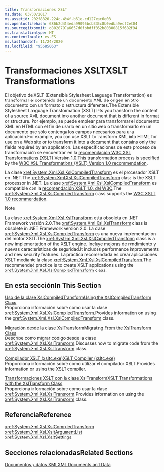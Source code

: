 ```yaml
---
title: Transformaciones XSLT
ms.date: 03/30/2017
ms.assetid: 202f8820-224c-494f-b61e-cd127eac6e03
ms.openlocfilehash: 686b2d454eda99095bcb335c8b0edba9ecf2e304
ms.sourcegitcommit: d8020797a6657d0fbbdff362b80300815f682f94
ms.translationtype: HT
ms.contentlocale: es-ES
ms.lasthandoff: 11/24/2020
ms.locfileid: "95685063"
---
```

# <a name="xslt-transformations"></a><span data-ttu-id="72f26-102">Transformaciones XSLT</span><span class="sxs-lookup"><span data-stu-id="72f26-102">XSLT Transformations</span></span>

<span data-ttu-id="72f26-103">El objetivo de XSLT (Extensible Stylesheet Language Transformation) es transformar el contenido de un documento XML de origen en otro documento con un formato o estructura diferentes.</span><span class="sxs-lookup"><span data-stu-id="72f26-103">The Extensible Stylesheet Language Transformation (XSLT) lets you transform the content of a source XML document into another document that is different in format or structure.</span></span> <span data-ttu-id="72f26-104">Por ejemplo, se puede emplear para transformar el documento XML en HTML con el fin de usarlo en un sitio web o transformarlo en un documento que sólo contenga los campos necesarios para una aplicación.</span><span class="sxs-lookup"><span data-stu-id="72f26-104">For example, you can use XSLT to transform XML into HTML for use on a Web site or to transform it into a document that contains only the fields required by an application.</span></span> <span data-ttu-id="72f26-105">Las especificaciones de este proceso de transformación se encuentran en la [recomendación W3C XSL Transformations (XSLT) Version 1.0](https://www.w3.org/TR/xslt-10/).</span><span class="sxs-lookup"><span data-stu-id="72f26-105">This transformation process is specified by the [W3C XSL Transformations (XSLT) Version 1.0 recommendation](https://www.w3.org/TR/xslt-10/).</span></span>  
  
 <span data-ttu-id="72f26-106">La clase <xref:System.Xml.Xsl.XslCompiledTransform> es el procesador XSLT en .NET.</span><span class="sxs-lookup"><span data-stu-id="72f26-106">The <xref:System.Xml.Xsl.XslCompiledTransform> class is the XSLT processor in .NET.</span></span> <span data-ttu-id="72f26-107">La clase <xref:System.Xml.Xsl.XslCompiledTransform> es compatible con la [recomendación XSLT 1.0. del W3C](https://www.w3.org/TR/xslt-10/).</span><span class="sxs-lookup"><span data-stu-id="72f26-107">The <xref:System.Xml.Xsl.XslCompiledTransform> class supports the [W3C XSLT 1.0 recommendation](https://www.w3.org/TR/xslt-10/).</span></span>  
  
> [!NOTE]
> <span data-ttu-id="72f26-108">La clase <xref:System.Xml.Xsl.XslTransform> está obsoleta en .NET Framework versión 2.0.</span><span class="sxs-lookup"><span data-stu-id="72f26-108">The <xref:System.Xml.Xsl.XslTransform> class is obsolete in .NET Framework version 2.0.</span></span> <span data-ttu-id="72f26-109">La clase <xref:System.Xml.Xsl.XslCompiledTransform> es una nueva implementación del motor XSLT.</span><span class="sxs-lookup"><span data-stu-id="72f26-109">The <xref:System.Xml.Xsl.XslCompiledTransform> class is a new implementation of the XSLT engine.</span></span> <span data-ttu-id="72f26-110">Incluye mejoras de rendimiento y nuevas características de seguridad.</span><span class="sxs-lookup"><span data-stu-id="72f26-110">It includes performance improvements and new security features.</span></span> <span data-ttu-id="72f26-111">La práctica recomendada es crear aplicaciones XSLT mediante la clase <xref:System.Xml.Xsl.XslCompiledTransform>.</span><span class="sxs-lookup"><span data-stu-id="72f26-111">The recommended practice is to create XSLT applications using the <xref:System.Xml.Xsl.XslCompiledTransform> class.</span></span>  
  
## <a name="in-this-section"></a><span data-ttu-id="72f26-112">En esta sección</span><span class="sxs-lookup"><span data-stu-id="72f26-112">In This Section</span></span>  

 [<span data-ttu-id="72f26-113">Uso de la clase XslCompiledTransform</span><span class="sxs-lookup"><span data-stu-id="72f26-113">Using the XslCompiledTransform Class</span></span>](using-the-xslcompiledtransform-class.md)  
 <span data-ttu-id="72f26-114">Proporciona información sobre cómo usar la clase <xref:System.Xml.Xsl.XslCompiledTransform>.</span><span class="sxs-lookup"><span data-stu-id="72f26-114">Provides information on using the <xref:System.Xml.Xsl.XslCompiledTransform> class.</span></span>  
  
 [<span data-ttu-id="72f26-115">Migración desde la clase XslTransform</span><span class="sxs-lookup"><span data-stu-id="72f26-115">Migrating From the XslTransform Class</span></span>](migrating-from-the-xsltransform-class.md)  
 <span data-ttu-id="72f26-116">Describe cómo migrar código desde la clase <xref:System.Xml.Xsl.XslTransform>.</span><span class="sxs-lookup"><span data-stu-id="72f26-116">Discusses how to migrate code from the <xref:System.Xml.Xsl.XslTransform> class.</span></span>  
  
 [<span data-ttu-id="72f26-117">Compilador XSLT (xsltc.exe)</span><span class="sxs-lookup"><span data-stu-id="72f26-117">XSLT Compiler (xsltc.exe)</span></span>](xslt-compiler-xsltc-exe.md)  
 <span data-ttu-id="72f26-118">Proporciona información sobre cómo utilizar el compilador XSLT.</span><span class="sxs-lookup"><span data-stu-id="72f26-118">Provides information on using the XSLT compiler.</span></span>  
  
 [<span data-ttu-id="72f26-119">Transformaciones XSLT con la clase XslTransform</span><span class="sxs-lookup"><span data-stu-id="72f26-119">XSLT Transformations with the XslTransform Class</span></span>](xslt-transformations-with-the-xsltransform-class.md)  
 <span data-ttu-id="72f26-120">Proporciona información sobre cómo usar la clase <xref:System.Xml.Xsl.XslTransform>.</span><span class="sxs-lookup"><span data-stu-id="72f26-120">Provides information on using the <xref:System.Xml.Xsl.XslTransform> class.</span></span>  
  
## <a name="reference"></a><span data-ttu-id="72f26-121">Referencia</span><span class="sxs-lookup"><span data-stu-id="72f26-121">Reference</span></span>  

 <xref:System.Xml.Xsl.XslCompiledTransform>  
 <xref:System.Xml.Xsl.XsltArgumentList>  
 <xref:System.Xml.Xsl.XsltSettings>  
  
## <a name="related-sections"></a><span data-ttu-id="72f26-122">Secciones relacionadas</span><span class="sxs-lookup"><span data-stu-id="72f26-122">Related Sections</span></span>  

 [<span data-ttu-id="72f26-123">Documentos y datos XML</span><span class="sxs-lookup"><span data-stu-id="72f26-123">XML Documents and Data</span></span>](index.md)
